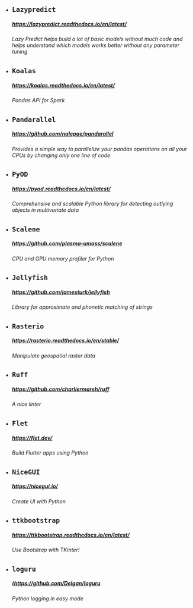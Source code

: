 - ## `Lazypredict`
    ##### https://lazypredict.readthedocs.io/en/latest/
    ###### Lazy Predict helps build a lot of basic models without much code and helps understand which models works better without any parameter tuning


- ## `Koalas`
    ##### https://koalas.readthedocs.io/en/latest/
    ###### Pandas API for Spark


- ## `Pandarallel`
    ##### https://github.com/nalepae/pandarallel
    ###### Provides a simple way to parallelize your pandas operations on all your CPUs by changing only one line of code


- ## `PyOD`
    ##### https://pyod.readthedocs.io/en/latest/
    ###### Comprehensive and scalable Python library for detecting outlying objects in multivariate data


- ## `Scalene`
    ##### https://github.com/plasma-umass/scalene
    ###### CPU and GPU memory profiler for Python


- ## `Jellyfish`
    ##### https://github.com/jamesturk/jellyfish
    ###### Library for approximate and phonetic matching of strings


- ## `Rasterio`
    ##### https://rasterio.readthedocs.io/en/stable/
    ###### Manipulate geospatial raster data


- ## `Ruff`
    ##### https://github.com/charliermarsh/ruff
    ###### A nice linter


- ## `Flet`
    ##### https://flet.dev/
    ###### Build Flutter apps using Python


- ## `NiceGUI`
    ##### https://nicegui.io/
    ###### Create UI with Python


- ## `ttkbootstrap`
    ##### https://ttkbootstrap.readthedocs.io/en/latest/
    ###### Use Bootstrap with TKinter!


- ## `loguru`
    ##### (https://github.com/Delgan/loguru
    ###### Python logging in easy mode
